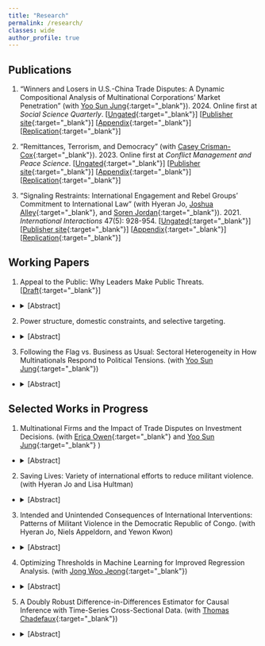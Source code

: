 ```yaml
---
title: "Research"
permalink: /research/
classes: wide
author_profile: true
---
```


<!-- Google tag (gtag.js) -->
<!--<script async src="https://www.googletagmanager.com/gtag/js?id=G-P9PVPE3K5H"></script>
<script>
  window.dataLayer = window.dataLayer || [];
  function gtag(){dataLayer.push(arguments);}
  gtag('js', new Date());

  gtag('config', 'G-P9PVPE3K5H');
</script> -->


## Publications

1. “Winners and Losers in U.S.-China Trade Disputes: A Dynamic Compositional Analysis of Multinational Corporations’ Market Penetration” (with [Yoo Sun Jung](https://www.yoosunjung.com/){:target="_blank"}). 2024. Online first at *Social Science Quarterly*. [[Ungated](/files/papers/JungPark_ssq2024_ungated.pdf){:target="_blank"}] [[Publisher site](http://doi.org/10.1111/ssqu.13362){:target="_blank"}] [[Appendix](/files/papers/jp_ssq_sm.pdf){:target="_blank"}] [[Replication](/files/replication/JP_ssq_replication.zip){:target="_blank"}]

2. “Remittances, Terrorism, and Democracy” (with [Casey Crisman-Cox](https://caseycrismancox.com/){:target="_blank"}). 2023. Online first at *Conflict Management and Peace Science*.  [[Ungated](/files/papers/remittances.pdf){:target="_blank"}] [[Publisher site](https://journals.sagepub.com/doi/10.1177/07388942231207029){:target="_blank"}] [[Appendix](/files/papers/SIremittances.pdf){:target="_blank"}] [[Replication](https://github.com/ccrismancox/CMPS_remittances){:target="_blank"}]

3. “Signaling Restraints: International Engagement and Rebel Groups’ Commitment to International Law” (with Hyeran Jo, [Joshua Alley](https://joshuaalley.github.io/){:target="_blank"}, and [Soren Jordan](https://webhome.auburn.edu/~scj0014/index.html){:target="_blank"}). 2021. *International Interactions* 47(5): 928-954. [[Ungated](https://www.dropbox.com/scl/fi/apeivbg9kfnuqci5yrtb5/JAPJ-II-2021.pdf?rlkey=dlp7gxb72znu3vsj7txx08etk&dl=0){:target="_blank"}]  [[Publisher site](https://www.tandfonline.com/doi/full/10.1080/03050629.2020.1814761){:target="_blank"}] [[Appendix](https://www.dropbox.com/scl/fi/vp9p24rung47z26x92fxx/JAPJ-II-2021-Appendix.pdf?rlkey=awb970oyqpxoayc0deuw0eb6h&dl=0){:target="_blank"}]  [[Replication](https://www.dropbox.com/s/8924t547gyxmgfo/rebel_commitment_replication.zip?dl=0){:target="_blank"}]


## Working Papers
1. Appeal to the Public: Why Leaders Make Public Threats. [[Draft](https://www.dropbox.com/s/3tw534b6gta1f2i/Park_Yohan_Writingsample_public_concerns.pdf?dl=0){:target="_blank"}]
- <details> <summary>[Abstract]</summary> Why do leaders go public? During an armed crisis, leaders have strong concerns about the public's evaluation of their conflict behavior. I argue that leaders issue public threats, especially ambiguous ones, to address these concerns. Using public statements, leaders can provide domestic audiences with information on their progress in the crisis, reframe the issues at stake, and make a justification for the decisions they have made or will make further. Moreover, leaders strategically embrace ambiguity within their public statements to satisfy broader audiences with heterogeneous preferences over how to handle the crisis. I test my argument with a novel measure of the US leaders' perceived public concerns during the Vietnam War. Applying supervised learning methods to the declassified White House documents from 1961 to 1976, I measure the US decision-makers' time-varying concerns about the public's evaluation of their foreign policy. The analysis of the US foreign policy documents finds that leaders are more likely to issue public threats, and they make these threats more ambiguous as they perceive the public to be more concerned about leaders' policy competence in Vietnam. These findings imply that the presence of domestic audiences could undermine the credibility of a state's public threats. </details>



2. Power structure, domestic constraints, and selective targeting.
- <details> <summary>[Abstract]</summary> Previous studies of interstate conflict suggest that leaders who are accountable to domestic audiences have an incentive to target weaker countries in militarized disputes due to the fear of post-defeat domestic punishment. I argue that the effect of domestic audiences on leaders' decisions vary with the international power structure. Under a bipolar structure, minor powers face great uncertainty about dispute outcomes because fierce superpower competition undermines the importance of the balance of power between the disputants. Moreover, the shared concerns about the total war between the two superpowers lead the minor powers to be ambiguous about the superpowers' commitments about support. The dispute outcome uncertainty discourages the leaders with domestic audiences from making risky decisions, whereas it encourages the relatively unconstrained leaders to adopt reckless policies. The analyses of the initiation of militarized disputes between 1946 and 2010 show that regime types with domestic audiences are less likely than personalist regimes to initiate militarized conflicts against stronger opponents in the Cold War period. However, the difference between each non-personalist regime and personalist regime decreases following the end of superpower competition. This finding implies the diminished role of domestic audiences in constraining state leaders during the post-Cold War era.</details>

3. Following the Flag vs. Business as Usual: Sectoral Heterogeneity in How Multinationals Respond to Political Tensions. (with [Yoo Sun Jung](https://www.yoosunjung.com/){:target="_blank"})
- <details><summary>[Abstract]</summary> Do deteriorating political relations between states disrupt economic relations? The existing literature suggests that political tensions discourage foreign direct investment (FDI) due to increased political risks. Our study examines how the impact of political tensions on FDI varies across industries. We propose that the preemption risk posed by competitors creates a threshold where tensions no longer affect economic relations, allowing investors to continue with `business as usual.' When increased political risk arising from political tensions outweighs the threat of preemption in the market, multinationals are likely to reduce their investment. However, when the risk of losing market share to competitors is significant, firms are less likely to `follow the flag,' thereby mitigating the negative impact of political tensions.  Using project-level greenfield FDI data from the fDi Markets database, we find that political tensions between home and host countries reduce investment in less fixed-asset-intensive industries, but have little to no impact on high fixed-asset industries. Our results suggest that in a highly competitive globalized world, investments in strategically important industries like primary, energy, and resources are largely insulated from political frictions between states. </details>


## Selected Works in Progress

1. Multinational Firms and the Impact of Trade Disputes on Investment Decisions. (with [Erica Owen](https://sites.google.com/view/erica-owen){:target="_blank"} and [Yoo Sun Jung](https://www.yoosunjung.com){:target="_blank"} )
- <details><summary>[Abstract]</summary>The rise of global value chains (GVCs) is reshaping the political economy of trade in several ways, including the politics of trade disputes. Trade disputes affect access to markets and suppliers in ways that are likely to influence investment decisions. Indeed, recent work examines how multinationals influence the initiation and duration of disputes. Yet we know little about how multinationals respond to trade frictions in a world of GVCs. We offer a theory of international trade and investment that interrelates trade, FDI, global production, and GVC participation. We argue that trade disputes can actually lead to greater inward FDI in respondent countries because a (resolved) trade dispute signals lower barriers to trade. This hurts domestic producers in the respondent and creates opportunities for multinationals in the complainant country. However, we expect that the effect of trade disputes will depend on how and to what extent the industry integrates into GVCs. In particular, we expect the impact of a dispute to be greater where there are more backward linkages, that is, in industries that rely on imported inputs. We use data on dyad-industry level greenfield FDI from FDI markets between 2003 and 2015 to test our hypotheses.  </details>

2. Saving Lives: Variety of international efforts to reduce militant violence. (with Hyeran Jo and Lisa Hultman)
- <details><summary>[Abstract]</summary>What saves lives in civil conflicts around the world? International actors have tried a variety of measures such as mediation, sanctions, and peacekeeping. What measure works better to reduce violence against civilians by insurgent militant forces and under what circumstances? We hypothesize that the relative efficacy of measures hinges on the balance of power between the government forces and insurgent militant forces. When rebels are militarily weak, sanctions might work better reducing the militant violence against civilians. For medium-strength rebels, peacekeeping might work better. When rebels are strong, mediation might work better in saving civilian lives. We present our theory and test the balance-of-power approach with the monthly data of militant violence of three decades between 1990 and 2020. Our work contributes to the literature on global security governance, providing an integrative view of international measures, beyond the analysis of each measure separately.</details>

3. Intended and Unintended Consequences of International Interventions: Patterns of Militant Violence in the Democratic Republic of Congo. (with Hyeran Jo, Niels Appeldorn, and Yewon Kwon)
- <details><summary>[Abstract]</summary>Mediation, peacekeeping, and sanctions – the international community has tried various intervention methods to reduce conflicts around the world. This paper examines the humanitarian consequences of international efforts with a focus on the fluctuation of militant violence against civilians. We argue that external interventions in internal conflicts alter political, military, and economic balance among militant groups, creating both intended and unintended consequences depending on the militant characteristics such as adaptability, co-optation, and rivalry. By altering political balance among militant groups, non-inclusive mediation increases the violence of excluded militant groups, while decreasing the violence of included militant group. By altering military balance among militant groups and creating a security vacuum in one area, forceful peacekeeping might reduce the violence of the targeted group, but at the same time, might increase the violence of the rival group that has been co-opted with host government forces. By altering economic balance and hurting one group more than others economically, sanctions might decrease the violence of the non-adaptable militant group that fails to adjust, but inadvertently increase the violence of adaptable groups that can easily shift their resource bases to other lucrative sources. We test these arguments using the interrupted time-series intervention analysis in the context of the conflict in the Democratic Republic of Congo, one of the longest running civil wars featuring multiple militant groups. Our findings of the differential impacts of intervention measures on a diverse set of militant groups have implications for external intervention in internal conflicts, highlighting the limits and opportunities for global security governance. Outside interventions in internal conflicts alter the political, military, and economic balance, with heavy consequences on the civilian lives in conflict zones.</details>

4. Optimizing Thresholds in Machine Learning for Improved Regression Analysis. (with [Jong Woo Jeong](https://www.jongwoojeong.com){:target="_blank"})
- <details><summary>[Abstract]</summary>The growing trend among political scientists to apply machine learning algorithms for measuring theoretical concepts, and the subsequent use of these measures in regression analysis, highlights the importance of the algorithms' performance in determining measurement accuracy and regression estimator robustness. However, there has been a lack of comprehensive discussion among political scientists on the impact of imperfect machine learning predictions on regression estimators. This article addresses this gap by providing a practical guide for achieving the best measurement quality when applying machine learning algorithms to measuring latent variables. We particularly focus on identifying the most suitable threshold values for classifying the concept of interest. In binary predictions, where machine learning is widely used, such threshold settings are key in determining measurement accuracy and avoiding attenuation biases in regression estimates, especially in the context of complicated time-series cross-sectional data. Our simulations and empirical analyses show that the proposed method significantly reduces biases by adjusting threshold values for classification. </details>

5. A Doubly Robust Difference-in-Differences Estimator for Causal Inference with Time-Series Cross-Sectional Data. (with [Thomas Chadefaux](https://chadefaux.github.io){:target="_blank"})
- <details><summary>[Abstract]</summary>This paper addresses the challenge of deriving robust causal effects from time-series cross-sectional (TSCS) data. The task is especially complex with multiple treatment status changes, heterogeneous treatment effects, and unobserved time-varying confounders, leading to increased bias and reduced efficiency. Here, we introduce a novel difference-in-differences (DID) estimator to assess the average treatment effect on the treated (ATT), building upon the principles of doubly robust DID estimation. Our approach involves creating matched sets by pairing each treated observation with control observations from different groups that share an identical treatment history. We employ a combination of propensity score and outcome regression methods, incorporating machine learning algorithms with cross-validation, to calculate both immediate and long-term ATTs. Our simulation and empirical analyses demonstrate the estimator's semi-parametric efficiency and resilience to incorrect model specifications. We also introduce an open-source software package for these methods' implementation.</details>
